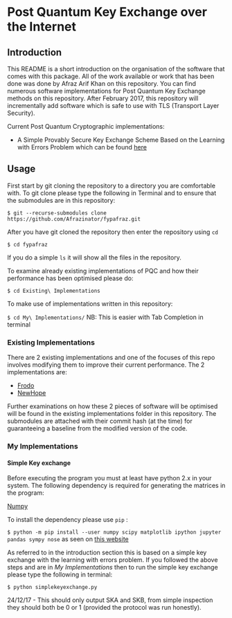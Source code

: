 # Post Quantum Key Exchange over the Internet

## Introduction

This README is a short introduction on the organisation of the software that comes with this package. All of the work available or work that has been done was done by Afraz Arif Khan on this repository. You can find numerous software implementations for Post Quantum Key Exchange methods on this repository. After February 2017, this repository will incrementally add software which is safe to use with TLS (Transport Layer Security). 


Current Post Quantum Cryptographic implementations:

- A Simple Provably Secure Key Exchange Scheme Based on the Learning with Errors Problem which can be found [here](https://eprint.iacr.org/2012/688)

## Usage

First start by git cloning the repository to a directory you are comfortable with. To git clone please type the following in Terminal and to ensure that the submodules are in this repository:

`$ git --recurse-submodules clone https://github.com/Afrazinator/fypafraz.git`

After you have git cloned the repository then enter the repository using `cd`

`$ cd fypafraz`

If you do a simple `ls` it will show all the files in the repository.

To examine already existing implementations of PQC and how their performance has been optimised please do: 

`$ cd Existing\ Implementations`

To make use of implementations written in this repository:

`$ cd My\ Implementations/` NB: This is easier with Tab Completion in terminal

### Existing Implementations

There are 2 existing implementations and one of the focuses of this repo involves modifying them to improve their current performance. The 2 implementations are:

- [Frodo](https://github.com/lwe-frodo/lwe-frodo)
- [NewHope](https://github.com/tpoeppelmann/newhope)

Further examinations on how these 2 pieces of software will be optimised will be found in the existing implementations folder in this repository. The submodules are attached with their commit hash (at the time) for guaranteeing a baseline from the modified version of the code.

### My Implementations

#### Simple Key exchange

Before executing the program you must at least have python 2.x in your system. The following dependency is required for generating the matrices in the program:

[Numpy](http://www.numpy.org/)

To install the dependency please use `pip` : 

`$ python -m pip install --user numpy scipy matplotlib ipython jupyter pandas sympy nose` as seen on [this website](https://scipy.org/install.html)

As referred to in the introduction section this is based on a simple key exchange with the learning with errors problem. If you followed the above steps and are in _My Implementations_ then to run the simple key exchange please type the following in terminal:

`$ python simplekeyexchange.py`

24/12/17 - This should only output SKA and SKB, from simple inspection they should both be 0 or 1 (provided the protocol was run honestly). 

